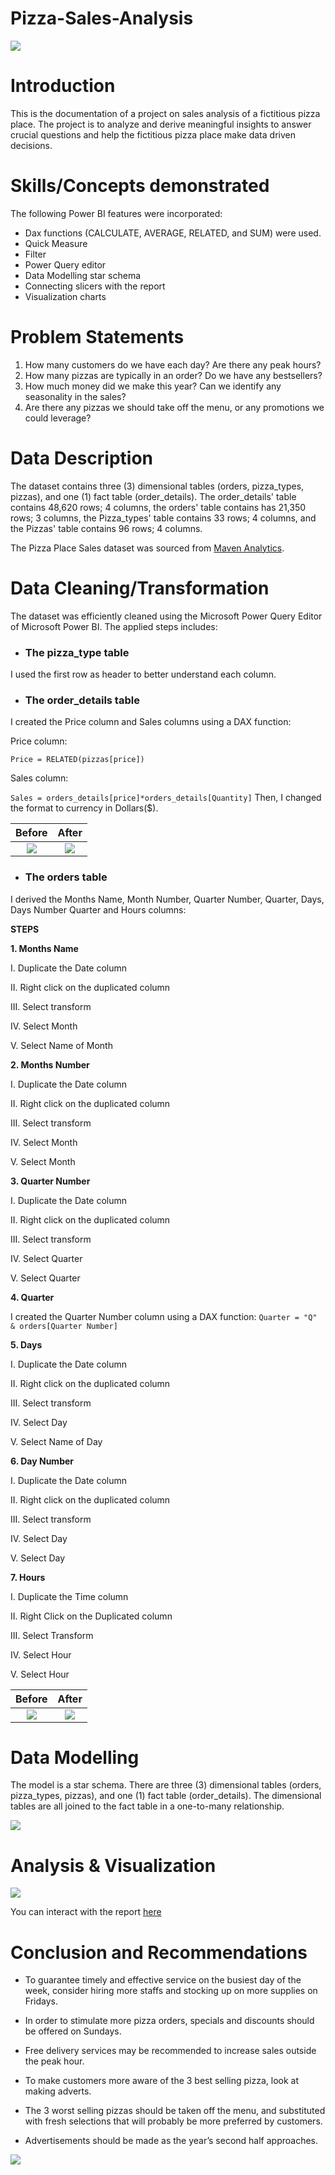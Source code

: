 # Pizza-Sales-Analysis

![](intro_image.png)

# Introduction
This is the documentation of a project on sales analysis of a fictitious pizza place. The project is to analyze and derive meaningful insights to answer crucial questions and help the fictitious pizza place make data driven decisions.

# Skills/Concepts demonstrated
The following Power BI features were incorporated:
- Dax functions (CALCULATE, AVERAGE, RELATED, and SUM) were used.
- Quick Measure
- Filter
- Power Query editor
- Data Modelling star schema
- Connecting slicers with the report
- Visualization charts

# Problem Statements
1. How many customers do we have each day? Are there any peak hours?
2. How many pizzas are typically in an order? Do we have any bestsellers?
3. How much money did we make this year? Can we identify any seasonality in the sales?
4. Are there any pizzas we should take off the menu, or any promotions we could leverage?

# Data Description
The dataset contains three (3) dimensional tables (orders, pizza_types, pizzas), and one (1) fact table (order_details). The order_details' table contains 48,620 rows; 4 columns, the orders' table contains has 21,350 rows; 3 columns, the Pizza_types' table contains 33 rows; 4 columns, and the Pizzas' table contains 96 rows; 4 columns.

The Pizza Place Sales dataset was sourced from [Maven Analytics](https://www.mavenanalytics.io/).

# Data Cleaning/Transformation

The dataset was efficiently cleaned using the Microsoft Power Query Editor of Microsoft Power  BI. The applied steps includes:

- ### **The pizza_type table**

I used the first row as header to better understand each column.

- ### **The order_details table**

I created the Price column and Sales columns using a DAX function:
 
Price column:

`Price = RELATED(pizzas[price])`

Sales column:

`Sales = orders_details[price]*orders_details[Quantity]` Then, I changed the format to currency in Dollars($).

Before                    | After
:------------------------:|:------------------:
![](Unclean_order_details.PNG)   |   ![](Clean_order_details.PNG)

- ### **The orders table**

I derived the Months Name, Month Number, Quarter Number, Quarter, Days, Days Number Quarter and Hours columns:

**STEPS**

**1. Months Name**

I. Duplicate the Date column

II. Right click on the duplicated column

III. Select transform

IV. Select Month

V. Select Name of Month

**2. Months Number**

I. Duplicate the Date column

II. Right click on the duplicated column

III. Select transform

IV. Select Month

V. Select Month

**3. Quarter Number**

I. Duplicate the Date column

II. Right click on the duplicated column

III. Select transform

IV. Select Quarter

V. Select Quarter

**4. Quarter**

I created the Quarter Number column using a DAX function: `Quarter = "Q" & orders[Quarter Number]`

**5. Days**

I. Duplicate the Date column

II. Right click on the duplicated column

III. Select transform

IV. Select Day

V. Select Name of Day

**6. Day Number**

I. Duplicate the Date column

II. Right click on the duplicated column

III. Select transform

IV. Select Day

V. Select Day

**7. Hours**

I. Duplicate the Time column

II. Right Click on the Duplicated column

III. Select Transform

IV. Select Hour

V. Select Hour

Before                    | After
:------------------------:|:------------------:
![](Unclean_orders.PNG)   |   ![](Clean_orders.PNG)

# Data Modelling

The model is a star schema. There are three (3) dimensional tables (orders, pizza_types, pizzas), and one (1) fact table (order_details). The dimensional tables are all joined to the fact table in a one-to-many relationship.

![](Model.PNG)

# Analysis & Visualization

![](PIZZA_SALES_REPORT.PNG)

You can interact with the report [here](https://app.powerbi.com/groups/me/reports/17475cab-67be-4ef9-b76a-ea7148214410/ReportSection?experience=power-bi)

# Conclusion and Recommendations

- To guarantee timely and effective service on the busiest day of the week, consider hiring more staffs and stocking up on more supplies on Fridays.

- In order to stimulate more pizza orders, specials and discounts should be offered on Sundays.

- Free delivery services may be recommended to increase sales outside the peak hour.

- To make customers more aware of the 3 best selling pizza, look at making adverts.

- The 3 worst selling pizzas should be taken off the menu, and substituted with fresh selections that will probably be more preferred by customers.

- Advertisements should be made as the year’s second half approaches. 

![](Thank_you.png)



